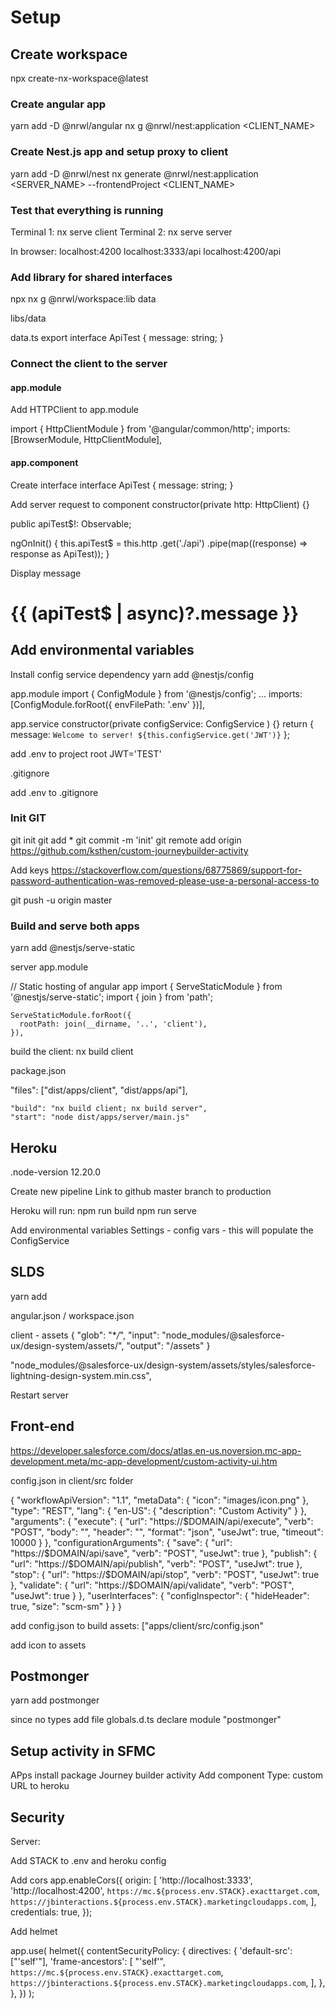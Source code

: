 # Setup

## Create workspace

npx create-nx-workspace@latest <NAME>

### Create angular app

yarn add -D @nrwl/angular
nx g @nrwl/nest:application <CLIENT_NAME>

### Create Nest.js app and setup proxy to client

yarn add -D @nrwl/nest
nx generate @nrwl/nest:application <SERVER_NAME> --frontendProject <CLIENT_NAME>

### Test that everything is running

Terminal 1: nx serve client
Terminal 2: nx serve server

In browser:
localhost:4200
localhost:3333/api
localhost:4200/api

### Add library for shared interfaces

npx nx g @nrwl/workspace:lib data

libs/data

data.ts
export interface ApiTest {
message: string;
}

### Connect the client to the server

#### app.module

Add HTTPClient to app.module

import { HttpClientModule } from '@angular/common/http';
imports: [BrowserModule, HttpClientModule],

#### app.component

Create interface
interface ApiTest {
message: string;
}

Add server request to component
constructor(private http: HttpClient) {}

public apiTest$!: Observable<ApiTest>;

ngOnInit() {
this.apiTest$ = this.http
.get('./api')
.pipe(map((response) => response as ApiTest));
}

Display message

<h1>{{ (apiTest$ | async)?.message }}</h1>

## Add environmental variables

Install config service dependency
yarn add @nestjs/config

app.module
import { ConfigModule } from '@nestjs/config';
...
imports: [ConfigModule.forRoot({ envFilePath: '.env' })],

app.service
constructor(private configService: ConfigService ) {}
return { message: `Welcome to server! ${this.configService.get('JWT')}` };

add .env to project root
JWT='TEST'

.gitignore

add .env to .gitignore

### Init GIT

git init
git add \*
git commit -m 'init'
git remote add origin https://github.com/ksthen/custom-journeybuilder-activity

Add keys
https://stackoverflow.com/questions/68775869/support-for-password-authentication-was-removed-please-use-a-personal-access-to

git push -u origin master

### Build and serve both apps

yarn add @nestjs/serve-static

server app.module

// Static hosting of angular app
import { ServeStaticModule } from '@nestjs/serve-static';
import { join } from 'path';

    ServeStaticModule.forRoot({
      rootPath: join(__dirname, '..', 'client'),
    }),

build the client:
nx build client

package.json

"files": ["dist/apps/client", "dist/apps/api"],

    "build": "nx build client; nx build server",
    "start": "node dist/apps/server/main.js"

## Heroku

.node-version
12.20.0

Create new pipeline
Link to github master branch to production

Heroku will run:
npm run build
npm run serve

Add environmental variables
Settings - config vars - this will populate the ConfigService

## SLDS

yarn add

angular.json / workspace.json

client - assets
{
"glob": "\*_/_",
"input": "node_modules/@salesforce-ux/design-system/assets/",
"output": "/assets"
}

"node_modules/@salesforce-ux/design-system/assets/styles/salesforce-lightning-design-system.min.css",

Restart server

## Front-end

https://developer.salesforce.com/docs/atlas.en-us.noversion.mc-app-development.meta/mc-app-development/custom-activity-ui.htm

config.json in client/src folder

{
"workflowApiVersion": "1.1",
"metaData": {
"icon": "images/icon.png"
},
"type": "REST",
"lang": {
"en-US": {
"description": "Custom Activity"
}
},
"arguments": {
"execute": {
"url": "https://$DOMAIN/api/execute",
      "verb": "POST",
      "body": "",
      "header": "",
      "format": "json",
      "useJwt": true,
      "timeout": 10000
    }
  },
  "configurationArguments": {
    "save": {
      "url": "https://$DOMAIN/api/save",
"verb": "POST",
"useJwt": true
},
"publish": {
"url": "https://$DOMAIN/api/publish",
      "verb": "POST",
      "useJwt": true
    },
    "stop": {
      "url": "https://$DOMAIN/api/stop",
"verb": "POST",
"useJwt": true
},
"validate": {
"url": "https://$DOMAIN/api/validate",
"verb": "POST",
"useJwt": true
}
},
"userInterfaces": {
"configInspector": {
"hideHeader": true,
"size": "scm-sm"
}
}
}

add config.json to build
assets: ["apps/client/src/config.json"

add icon to assets

## Postmonger

yarn add postmonger

since no types
add file globals.d.ts
declare module "postmonger"

## Setup activity in SFMC

APps install package
Journey builder activity
Add component
Type: custom
URL to heroku

## Security

Server:

Add STACK to .env and heroku config

Add cors
app.enableCors({
origin: [
'http://localhost:3333',
'http://localhost:4200',
`https://mc.${process.env.STACK}.exacttarget.com`,
`https://jbinteractions.${process.env.STACK}.marketingcloudapps.com`,
],
credentials: true,
});

Add helmet

app.use(
helmet({
contentSecurityPolicy: {
directives: {
'default-src': ["'self'"],
'frame-ancestors': [
"'self'",
`https://mc.${process.env.STACK}.exacttarget.com`,
`https://jbinteractions.${process.env.STACK}.marketingcloudapps.com`,
],
},
},
})
);

